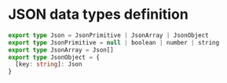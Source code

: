 # JSON data types definition

```ts
export type Json = JsonPrimitive | JsonArray | JsonObject
export type JsonPrimitive = null | boolean | number | string
export type JsonArray = Json[]
export type JsonObject = {
  [key: string]: Json
}
```
